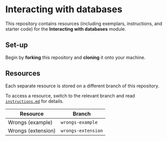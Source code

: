 # Interacting with databases

This repository contains resources (including exemplars, instructions, and starter code) for the **Interacting with databases** module.

## Set-up

Begin by **forking** this repository and **cloning** it onto your machine.

## Resources

Each separate resource is stored on a different branch of this repository.

To access a resource, switch to the relevant branch and read [`instructions.md`](./instructions.md) for details.

| Resource | Branch |
| --- | --- |
| Wrongs (example) | `wrongs-example` |
| Wrongs (extension) | `wrongs-extension` |
